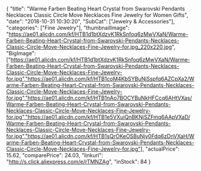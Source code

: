 {
	"title": "Warme Farben Beating Heart Crystal from Swarovski Pendants Necklaces Classic Circle Move Necklaces Fine Jewelry for Women Gifts",
	"date": "2018-10-31 10:30:20",
	"SubCat": ["Jewelry & Accessories"],
	"categories": ["Fine Jewelry"],
	"thumbnailImage": "https://ae01.alicdn.com/kf/HTB1d1btXdzvK1RkSnfoq6zMwVXaN/Warme-Farben-Beating-Heart-Crystal-from-Swarovski-Pendants-Necklaces-Classic-Circle-Move-Necklaces-Fine-Jewelry-for.jpg_220x220.jpg",
	"BigImage": ["https://ae01.alicdn.com/kf/HTB1d1btXdzvK1RkSnfoq6zMwVXaN/Warme-Farben-Beating-Heart-Crystal-from-Swarovski-Pendants-Necklaces-Classic-Circle-Move-Necklaces-Fine-Jewelry-for.jpg","https://ae01.alicdn.com/kf/HTB1coM4KbSYBuNjSspfq6AZCpXa2/Warme-Farben-Beating-Heart-Crystal-from-Swarovski-Pendants-Necklaces-Classic-Circle-Move-Necklaces-Fine-Jewelry-for.jpg","https://ae01.alicdn.com/kf/HTB1nAo7BOCYBuNkHFCcq6AHtVXas/Warme-Farben-Beating-Heart-Crystal-from-Swarovski-Pendants-Necklaces-Classic-Circle-Move-Necklaces-Fine-Jewelry-for.jpg","https://ae01.alicdn.com/kf/HTB1e5VXuiQnBKNjSZFmq6AApVXaD/Warme-Farben-Beating-Heart-Crystal-from-Swarovski-Pendants-Necklaces-Classic-Circle-Move-Necklaces-Fine-Jewelry-for.jpg","https://ae01.alicdn.com/kf/HTB1sQrOKeOSBuNjy0Fdq6zDnVXaH/Warme-Farben-Beating-Heart-Crystal-from-Swarovski-Pendants-Necklaces-Classic-Circle-Move-Necklaces-Fine-Jewelry-for.jpg"],
	"actualPrice": 15.62,
	"comparePrice": 24.03,
	"linkurl": "http://s.click.aliexpress.com/e/rTMNZAg",
	"inStock": 84
}
